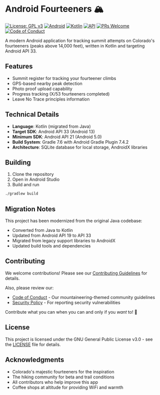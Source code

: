 # Android Fourteeners 🏔️

[![License: GPL v3](https://img.shields.io/badge/License-GPLv3-blue.svg)](https://www.gnu.org/licenses/gpl-3.0)
[![Android](https://img.shields.io/badge/Platform-Android-green.svg)](https://developer.android.com)
[![Kotlin](https://img.shields.io/badge/Language-Kotlin-purple.svg)](https://kotlinlang.org)
[![API](https://img.shields.io/badge/API-21%2B-brightgreen.svg?style=flat)](https://android-arsenal.com/api?level=21)
[![PRs Welcome](https://img.shields.io/badge/PRs-welcome-brightgreen.svg)](CONTRIBUTING.md)
[![Code of Conduct](https://img.shields.io/badge/Code%20of%20Conduct-Mountaineer%20Style-orange)](CODE_OF_CONDUCT.md)

A modern Android application for tracking summit attempts on Colorado's fourteeners (peaks above 14,000 feet), written in Kotlin and targeting Android API 33.

## Features

- Summit register for tracking your fourteener climbs
- GPS-based nearby peak detection
- Photo proof upload capability
- Progress tracking (X/53 fourteeners completed)
- Leave No Trace principles information

## Technical Details

- **Language**: Kotlin (migrated from Java)
- **Target SDK**: Android API 33 (Android 13)
- **Minimum SDK**: Android API 21 (Android 5.0)
- **Build System**: Gradle 7.6 with Android Gradle Plugin 7.4.2
- **Architecture**: SQLite database for local storage, AndroidX libraries

## Building

1. Clone the repository
2. Open in Android Studio
3. Build and run

```bash
./gradlew build
```

## Migration Notes

This project has been modernized from the original Java codebase:
- Converted from Java to Kotlin
- Updated from Android API 19 to API 33
- Migrated from legacy support libraries to AndroidX
- Updated build tools and dependencies

## Contributing

We welcome contributions! Please see our [Contributing Guidelines](CONTRIBUTING.md) for details.

Also, please review our:
- [Code of Conduct](CODE_OF_CONDUCT.md) - Our mountaineering-themed community guidelines
- [Security Policy](SECURITY.md) - For reporting security vulnerabilities

Contribute what you can when you can and only if you *want* to! 🎿

## License

This project is licensed under the GNU General Public License v3.0 - see the [LICENSE](LICENSE) file for details.

## Acknowledgments

- Colorado's majestic fourteeners for the inspiration
- The hiking community for beta and trail conditions
- All contributors who help improve this app
- Coffee shops at altitude for providing WiFi and warmth
